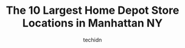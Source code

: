 ---
layout: ampstory
image: https://i0.wp.com/www.depkes.org/wp-content/uploads/2023/06/home-depot-0-in-manhattan-ny-1685965856.jpeg?resize=640,853
author: techidn
featured: false
description: Discover the impressive array of Home Depot options in Manhattan NY, where you can find 10 of the largest Home Depot establishments in the area. From renowned classics to hidden gems, Manhat
title: The 10 Largest Home Depot Store Locations in Manhattan NY
cover:
   title: The 10 Largest Home Depot Store Locations in Manhattan NY
   subtitle: Rickpate
   background: https://www.depkes.org/wp-content/uploads/2023/06/home-depot-0-in-manhattan-ny-1685965856.jpeg

pages: 
 - layout: thirds
   top: <h1>#1 The Home Depot</h1>
   bottom: "<p>Tons of people on the floor but  no one knows anything; seems to be a common theme. Every question I asked they had to get someone from the specific dept... And they neve</p>"
   background: https://www.depkes.org/wp-content/uploads/2023/06/home-depot-1-in-manhattan-ny-1685965857.jpeg
   backgroundblur: true
 - layout: thirds
   top: <h1>#2 The Home Depot</h1>
   bottom: "<p>40 W 23rd St, New York, NY 10010, United States</p>"
   background: https://www.depkes.org/wp-content/uploads/2023/06/home-depot-2-in-manhattan-ny-1685965857.jpeg
   cta:
      link: https://www.depkes.org/blog/the-10-largest-home-depot-store-locations-in-manhattan-ny/
      text: The 10 Largest Home Depot Store Locations in Manhattan NY
 - layout: thirds
   top: <h1>#3 The Home Depot</h1>
   bottom: "<p>2560 Bruckner Blvd, Bronx, NY 10465, United States</p>"
   background: https://www.depkes.org/wp-content/uploads/2023/06/home-depot-3-in-manhattan-ny-1685965858.jpeg
   cta:
      link: https://www.depkes.org/blog/the-10-largest-home-depot-store-locations-in-manhattan-ny/
      text: The 10 Largest Home Depot Store Locations in Manhattan NY
 - layout: thirds
   top: <h1>#4 The Home Depot</h1>
   bottom: "<p>579 Gateway Dr, Brooklyn, NY 11239, United States</p>"
   background: https://images.unsplash.com/photo-1552083974-186346191183?ixlib=rb-4.0.3&ixid=MnwxMjA3fDB8MHxwaG90by1wYWdlfHx8fGVufDB8fHx8&auto=format&fit=crop&w=640&h=853&q=80
   cta:
      link: https://www.depkes.org/blog/the-10-largest-home-depot-store-locations-in-manhattan-ny/
      text: The 10 Largest Home Depot Store Locations in Manhattan NY
 - layout: thirds
   top: <h1>#5 The Home Depot</h1>
   bottom: "<p>75-09 Woodhaven Blvd, Queens, NY 11385, United States</p>"
   background: https://images.unsplash.com/photo-1604871000636-074fa5117945?ixlib=rb-4.0.3&ixid=MnwxMjA3fDB8MHxwaG90by1wYWdlfHx8fGVufDB8fHx8&auto=format&fit=crop&w=640&h=853&q=80
   cta:
      link: https://www.depkes.org/blog/the-10-largest-home-depot-store-locations-in-manhattan-ny/
      text: The 10 Largest Home Depot Store Locations in Manhattan NY
 - layout: thirds
   top: <h1>#6 The Home Depot</h1>
   bottom: "<p>550 Hamilton Ave, Brooklyn, NY 11232, United States</p>"
   background: https://images.unsplash.com/photo-1591393223703-56fe1347ac62?ixlib=rb-4.0.3&ixid=MnwxMjA3fDB8MHxwaG90by1wYWdlfHx8fGVufDB8fHx8&auto=format&fit=crop&w=640&h=853&q=80
   cta:
      link: https://www.depkes.org/blog/the-10-largest-home-depot-store-locations-in-manhattan-ny/
      text: The 10 Largest Home Depot Store Locations in Manhattan NY
 - layout: thirds
   top: <h1>#7 The Home Depot</h1>
   bottom: "<p>600 Exterior Street, Bronx, NY 10451, United States</p>"
   background: https://images.unsplash.com/photo-1620421680010-0766ff230392?ixlib=rb-4.0.3&ixid=MnwxMjA3fDB8MHxwaG90by1wYWdlfHx8fGVufDB8fHx8&auto=format&fit=crop&w=640&h=853&q=80
   cta:
      link: https://www.depkes.org/blog/the-10-largest-home-depot-store-locations-in-manhattan-ny/
      text: The 10 Largest Home Depot Store Locations in Manhattan NY
 - layout: thirds
   middle: Continue reading...
   background: https://images.unsplash.com/photo-1613843873231-1447db182f97?ixlib=rb-4.0.3&ixid=MnwxMjA3fDB8MHxwaG90by1wYWdlfHx8fGVufDB8fHx8&auto=format&fit=crop&w=640&h=853&q=80
   cta:
      link: https://www.depkes.org/blog/the-10-largest-home-depot-store-locations-in-manhattan-ny/
      text: The 10 Largest Home Depot Store Locations in Manhattan NY
      
---